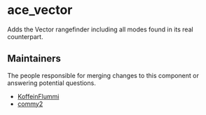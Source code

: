 ace_vector
==========

Adds the Vector rangefinder including all modes found in its real counterpart.


## Maintainers

The people responsible for merging changes to this component or answering potential questions.

- [KoffeinFlummi](https://github.com/KoffeinFlummi)
- [commy2](https://github.com/commy2)
